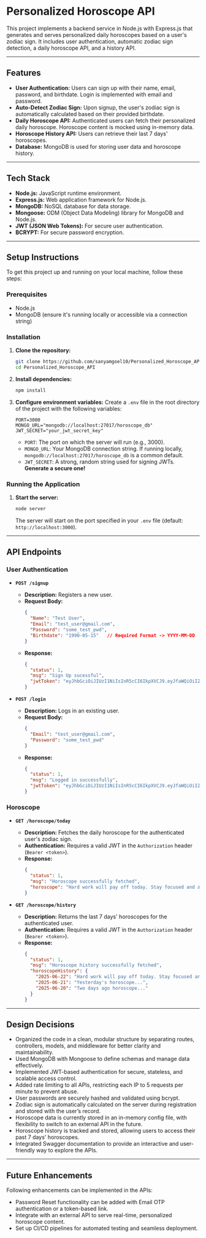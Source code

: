 # Personalized Horoscope API

This project implements a backend service in Node.js with Express.js that generates and serves personalized daily horoscopes based on a user's zodiac sign. It includes user authentication, automatic zodiac sign detection, a daily horoscope API, and a history API.

-----

## Features

  * **User Authentication:** Users can sign up with their name, email, password, and birthdate. Login is implemented with email and password.
  * **Auto-Detect Zodiac Sign:** Upon signup, the user's zodiac sign is automatically calculated based on their provided birthdate.
  * **Daily Horoscope API:** Authenticated users can fetch their personalized daily horoscope. Horoscope content is mocked using in-memory data.
  * **Horoscope History API:** Users can retrieve their last 7 days' horoscopes.
  * **Database:** MongoDB is used for storing user data and horoscope history.

-----

## Tech Stack

  * **Node.js:** JavaScript runtime environment.
  * **Express.js:** Web application framework for Node.js.
  * **MongoDB:** NoSQL database for data storage.
  * **Mongoose:** ODM (Object Data Modeling) library for MongoDB and Node.js.
  * **JWT (JSON Web Tokens):** For secure user authentication.
  * **BCRYPT:** For secure password encryption.

-----

## Setup Instructions

To get this project up and running on your local machine, follow these steps:

### Prerequisites

  * Node.js
  * MongoDB (ensure it's running locally or accessible via a connection string)

### Installation

1.  **Clone the repository:**

    ```bash
    git clone https://github.com/sanyamgoel10/Personalized_Horoscope_API.git
    cd Personalized_Horoscope_API
    ```

2.  **Install dependencies:**

    ```bash
    npm install
    ```

3.  **Configure environment variables:**
    Create a `.env` file in the root directory of the project with the following variables:

    ```
    PORT=3000
    MONGO_URL="mongodb://localhost:27017/horoscope_db"
    JWT_SECRET="your_jwt_secret_key"
    ```

      * `PORT`: The port on which the server will run (e.g., 3000).
      * `MONGO_URL`: Your MongoDB connection string. If running locally, `mongodb://localhost:27017/horoscope_db` is a common default.
      * `JWT_SECRET`: A strong, random string used for signing JWTs. **Generate a secure one\!**

### Running the Application

1.  **Start the server:**

    ```bash
    node server
    ```

    The server will start on the port specified in your `.env` file (default: `http://localhost:3000`).

-----

## API Endpoints
### User Authentication

  * **`POST /signup`**

      * **Description:** Registers a new user.
      * **Request Body:**
        ```json
        {
          "Name": "Test User",
          "Email": "test_user@gmail.com",
          "Password": "some_test_pwd",
          "Birthdate": "1990-05-15"   // Required Format -> YYYY-MM-DD
        }
        ```
      * **Response:**
        ```json
        {
          "status": 1,
          "msg": "Sign Up sucessful",
          "jwtToken": "eyJhbGciOiJIUzI1NiIsInR5cCI6IkpXVCJ9.eyJfaWQiOiI2ODU3Y2NlMmRmMGU2YTFiMjA5OTNjNjIiLCJlbWFpbCI6Im5ld191c2VyQGdtYWlsLmNvbSIsImlhdCI6MTc1MDU4NDU0NywiZXhwIjoxNzUwNTg4MTQ3fQ.3o4qtSwY8wefyGPdV5Om7W2-X6nEVHSjcgF4aNydOSs"
        }
        ```

  * **`POST /login`**

      * **Description:** Logs in an existing user.
      * **Request Body:**
        ```json
        {
          "Email": "test_user@gmail.com",
          "Password": "some_test_pwd"
        }
        ```
      * **Response:**
        ```json
        {
          "status": 1,
          "msg": "Logged in successfully",
          "jwtToken": "eyJhbGciOiJIUzI1NiIsInR5cCI6IkpXVCJ9.eyJfaWQiOiI2ODU3Y2NlMmRmMGU2YTFiMjA5OTNjNjIiLCJlbWFpbCI6Im5ld191c2VyQGdtYWlsLmNvbSIsImlhdCI6MTc1MDU4NjY3NywiZXhwIjoxNzUwNTkwMjc3fQ.gQxom9DZwk74DKJjQuDBXxjXR9YhEZBOOZ3eC2cS9GA"
        }
        ```

### Horoscope

  * **`GET /horoscope/today`**

      * **Description:** Fetches the daily horoscope for the authenticated user's zodiac sign.
      * **Authentication:** Requires a valid JWT in the `Authorization` header (`Bearer <token>`).
      * **Response:**
        ```json
        {
          "status": 1,
          "msg": "Horoscope successfully fetched",
          "horoscope": "Hard work will pay off today. Stay focused and avoid unnecessary distractions."
        }
        ```

  * **`GET /horoscope/history`**

      * **Description:** Returns the last 7 days' horoscopes for the authenticated user.
      * **Authentication:** Requires a valid JWT in the `Authorization` header (`Bearer <token>`).
      * **Response:**
        ```json
        {
          "status": 1,
          "msg": "Horoscope history successfully fetched",
          "horoscopeHistory": {
            "2025-06-22": "Hard work will pay off today. Stay focused and avoid unnecessary distractions.",
            "2025-06-21": "Yesterday's horoscope...",
            "2025-06-20": "Two days ago horoscope..."
          }
        }
        ```
---

## Design Decisions
  * Organized the code in a clean, modular structure by separating routes, controllers, models, and middleware for better clarity and maintainability.
  * Used MongoDB with Mongoose to define schemas and manage data effectively.
  * Implemented JWT-based authentication for secure, stateless, and scalable access control.
  * Added rate limiting to all APIs, restricting each IP to 5 requests per minute to prevent abuse.
  * User passwords are securely hashed and validated using bcrypt.
  * Zodiac sign is automatically calculated on the server during registration and stored with the user’s record.
  * Horoscope data is currently stored in an in-memory config file, with flexibility to switch to an external API in the future.
  * Horoscope history is tracked and stored, allowing users to access their past 7 days' horoscopes.
  * Integrated Swagger documentation to provide an interactive and user-friendly way to explore the APIs.

---

## Future Enhancements
Following enhancements can be implemented in the APIs:
  * Password Reset functionality can be added with Email OTP authentication or a token-based link.
  * Integrate with an external API to serve real-time, personalized horoscope content.
  * Set up CI/CD pipelines for automated testing and seamless deployment.
